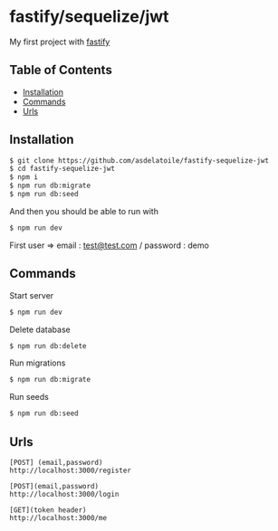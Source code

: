 # fastify/sequelize/jwt

My first project with [fastify](https://www.fastify.io/)

## Table of Contents

- [Installation](#installation)
- [Commands](#commands)
- [Urls](#urls)

## Installation

```bash
$ git clone https://github.com/asdelatoile/fastify-sequelize-jwt
$ cd fastify-sequelize-jwt
$ npm i
$ npm run db:migrate
$ npm run db:seed
```

And then you should be able to run with

```bash
$ npm run dev
```

First user =>
email : test@test.com / password : demo

## Commands

Start server

```bash
$ npm run dev
```

Delete database

```bash
$ npm run db:delete
```

Run migrations

```bash
$ npm run db:migrate
```

Run seeds

```bash
$ npm run db:seed
```

## Urls

```
[POST] (email,password)
http://localhost:3000/register

[POST](email,password)
http://localhost:3000/login

[GET](token header)
http://localhost:3000/me
```
